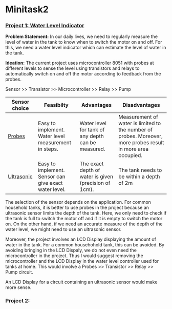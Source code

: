 # Minitask2

### [Project 1: Water Level Indicator](https://github.com/GayatriRR/MiniTask1#proj-17-water-level-controller-using-8051-microcontroller)

**Problem Statement:** In our daily lives, we need to regularly measure the level of water in the tank to know when to switch the motor on and off. For this, we need a water level indicator which can estimate the level of water in the tank. 

**Ideation:** The current project uses microcontroller 8051 with probes at different levels to sense the level using transistors and relays to automatically switch on and off the motor according to feedback from the probes.

Sensor >> Transistor >> Microcontroller >> Relay >> Pump

| Sensor choice| Feasibilty | Advantages | Disadvantages |
|------------|---------------|---------------|----------------|
| [Probes](https://www.electronicshub.org/water-level-controller-using-8051-microcontroller/) | Easy to implement. Water level measurement in steps. | Water level for tank of any depth can be measured. | Measurement of water is limited to the number of probes. Moreover, more probes result in more area occupied. | 
| [Ultrasonic](http://www.circuitstoday.com/ultrasonic-water-level-controller-using-8051) | Easy to implement. Sensor can give exact water level. | The exact depth of water is given (precision of 1cm). | The tank needs to be within a depth of 2m|

The selection of the sensor depends on the application. For common household tanks, it is better to use probes in the project because an ultrasonic sensor limits the depth of the tank. Here, we only need to check if the tank is full to switch the motor off and if it is empty to switch the motor on. On the other hand, if we need an accurate measure of the depth of the water level, we might need to use an ultrasonic sensor.

Moreover, the project involves an LCD Display displaying the amount of water in the tank. For a common househohold tank, this can be avoided. By avoiding bringing in the LCD Dispaly, we do not even need the microcontroller in the project. Thus I would suggest removing the microcontroller and the LCD Display in the water level controller used for tanks at home. 
This would involve a Probes >> Transistor >> Relay >> Pump circuit. 

An LCD Display for a circuit containing an ultrasonic sensor would make more sense.


### Project 2: 
